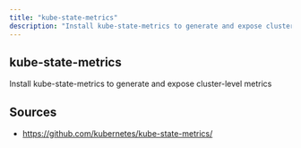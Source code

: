 ```yaml
---
title: "kube-state-metrics"
description: "Install kube-state-metrics to generate and expose cluster-level metrics"
---
```


## kube-state-metrics

Install kube-state-metrics to generate and expose cluster-level metrics

## Sources

- https://github.com/kubernetes/kube-state-metrics/
